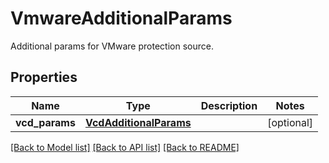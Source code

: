 # VmwareAdditionalParams

Additional params for VMware protection source.

## Properties
Name | Type | Description | Notes
------------ | ------------- | ------------- | -------------
**vcd_params** | [**VcdAdditionalParams**](VcdAdditionalParams.md) |  | [optional] 

[[Back to Model list]](../README.md#documentation-for-models) [[Back to API list]](../README.md#documentation-for-api-endpoints) [[Back to README]](../README.md)


